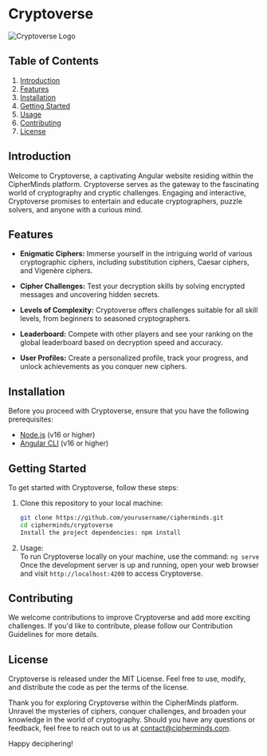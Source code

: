# Cryptoverse

![Cryptoverse Logo](cryptoverse_logo.png)

## Table of Contents
1. [Introduction](#introduction)
2. [Features](#features)
3. [Installation](#installation)
4. [Getting Started](#getting-started)
5. [Usage](#usage)
6. [Contributing](#contributing)
7. [License](#license)

## Introduction

Welcome to Cryptoverse, a captivating Angular website residing within the CipherMinds platform. Cryptoverse serves as the gateway to the fascinating world of cryptography and cryptic challenges. Engaging and interactive, Cryptoverse promises to entertain and educate cryptographers, puzzle solvers, and anyone with a curious mind.

## Features

- **Enigmatic Ciphers:** Immerse yourself in the intriguing world of various cryptographic ciphers, including substitution ciphers, Caesar ciphers, and Vigenère ciphers.

- **Cipher Challenges:** Test your decryption skills by solving encrypted messages and uncovering hidden secrets.

- **Levels of Complexity:** Cryptoverse offers challenges suitable for all skill levels, from beginners to seasoned cryptographers.

- **Leaderboard:** Compete with other players and see your ranking on the global leaderboard based on decryption speed and accuracy.

- **User Profiles:** Create a personalized profile, track your progress, and unlock achievements as you conquer new ciphers.

## Installation

Before you proceed with Cryptoverse, ensure that you have the following prerequisites:

- [Node.js](https://nodejs.org) (v16 or higher)
- [Angular CLI](https://angular.io/cli) (v16 or higher)

## Getting Started

To get started with Cryptoverse, follow these steps:

1. Clone this repository to your local machine:
   ```bash
   git clone https://github.com/yourusername/cipherminds.git
   cd cipherminds/cryptoverse
   Install the project dependencies: npm install
   ```
2. Usage:<br>
To run Cryptoverse locally on your machine, use the command: ```ng serve```
Once the development server is up and running, open your web browser and visit ```http://localhost:4200``` to access Cryptoverse.

## Contributing
We welcome contributions to improve Cryptoverse and add more exciting challenges. If you'd like to contribute, please follow our Contribution Guidelines for more details.

## License
Cryptoverse is released under the MIT License. Feel free to use, modify, and distribute the code as per the terms of the license.

Thank you for exploring Cryptoverse within the CipherMinds platform. Unravel the mysteries of ciphers, conquer challenges, and broaden your knowledge in the world of cryptography. Should you have any questions or feedback, feel free to reach out to us at contact@cipherminds.com.

Happy deciphering!

